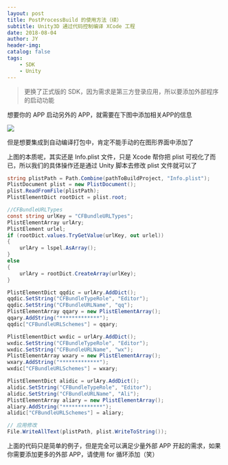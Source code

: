 ```yaml
---
layout: post
title: PostProcessBuild 的使用方法（续）
subtitle: Unity3D 通过代码控制编译 XCode 工程
date: 2018-08-04
author: JY
header-img: 
catalog: false
tags: 
    - SDK
    - Unity
---
```


> 更换了正式版的 SDK，因为需求是第三方登录应用，所以要添加外部程序的启动功能

想要你的 APP 启动另外的 APP，就需要在下图中添加相关APP的信息

![](https://jy-blog.oss-cn-beijing-internal.aliyuncs.com/blog/2019-01-27-063046.jpg?x-oss-process=style/iPic)

但是想要集成到自动编译打包中，肯定不能手动的在图形界面中添加了

上图的本质呢，其实还是 Info.plist 文件，只是 Xcode 帮你把 plist 可视化了而已，所以我们的具体操作还是通过 Unity 脚本去修改 plist 文件就可以了

```c#
string plistPath = Path.Combine(pathToBuildProject, "Info.plist");
PlistDocument plist = new PlistDocument();
plist.ReadFromFile(plistPath);
PlistElementDict rootDict = plist.root;

//CFBundleURLTypes
const string urlKey = "CFBundleURLTypes";
PlistElementArray urlAry;
PlistElement urlel;
if (rootDict.values.TryGetValue(urlKey, out urlel))
{
	urlAry = lspel.AsArray();
}
else
{
	urlAry = rootDict.CreateArray(urlKey);
}

PlistElementDict qqdic = urlAry.AddDict();
qqdic.SetString("CFBundleTypeRole", "Editor");
qqdic.SetString("CFBundleURLName", "qq");
PlistElementArray qqary = new PlistElementArray();
qqary.AddString("*************");
qqdic["CFBundleURLSchemes"] = qqary;

PlistElementDict wxdic = urlAry.AddDict();
wxdic.SetString("CFBundleTypeRole", "Editor");
wxdic.SetString("CFBundleURLName", "wx");
PlistElementArray wxary = new PlistElementArray();
wxary.AddString("*************");
wxdic["CFBundleURLSchemes"] = wxary;

PlistElementDict alidic = urlAry.AddDict();
alidic.SetString("CFBundleTypeRole", "Editor");
alidic.SetString("CFBundleURLName", "Ali");
PlistElementArray aliary = new PlistElementArray();
aliary.AddString("*************");
alidic["CFBundleURLSchemes"] = aliary;

// 应用修改
File.WriteAllText(plistPath, plist.WriteToString());
```

上面的代码只是简单的例子，但是完全可以满足少量外部 APP 开起的需求，如果你需要添加更多的外部 APP，请使用 for 循环添加（笑）